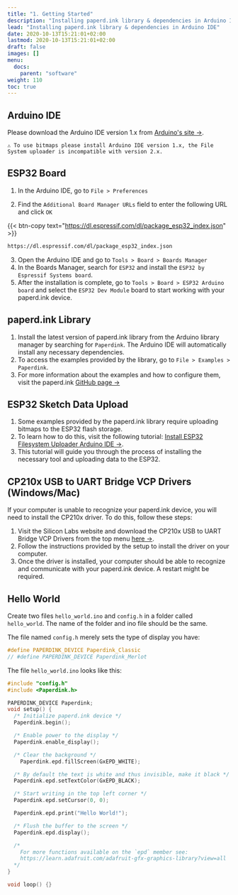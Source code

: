 ```yaml
---
title: "1. Getting Started"
description: "Installing paperd.ink library & dependencies in Arduino IDE"
lead: "Installing paperd.ink library & dependencies in Arduino IDE"
date: 2020-10-13T15:21:01+02:00
lastmod: 2020-10-13T15:21:01+02:00
draft: false
images: []
menu:
  docs:
    parent: "software"
weight: 110
toc: true
---
```


## Arduino IDE

Please download the Arduino IDE version 1.x from [Arduino's site →](https://www.arduino.cc/en/software). 

```
⚠ To use bitmaps please install Arduino IDE version 1.x, the File System uploader is incompatible with version 2.x.
```

## ESP32 Board
1. In the Arduino IDE, go to `File > Preferences`

2. Find the `Additional Board Manager URLs` field to enter the following URL and click `OK`

{{< btn-copy text="https://dl.espressif.com/dl/package_esp32_index.json" >}}
```bash
https://dl.espressif.com/dl/package_esp32_index.json
```
3. Open the Arduino IDE and go to `Tools > Board > Boards Manager` 
4. In the Boards Manager, search for `ESP32` and install the `ESP32 by Espressif Systems board`.
5. After the installation is complete, go to `Tools > Board > ESP32 Arduino board` and select the `ESP32 Dev Module` board to start working with your paperd.ink device.


## paperd.ink Library
1. Install the latest version of paperd.ink library from the Arduino library manager by searching for `Paperdink`. The Arduino IDE will automatically install any necessary dependencies.
2. To access the examples provided by the library, go to `File > Examples > Paperdink`.
3. For more information about the examples and how to configure them, visit the paperd.ink [GitHub page →](https://github.com/paperdink/PaperdInk-Library/tree/main/examples)


## ESP32 Sketch Data Upload
1. Some examples provided by the paperd.ink library require uploading bitmaps to the ESP32 flash storage.
2. To learn how to do this, visit the following tutorial: [Install ESP32 Filesystem Uploader Arduino IDE →](https://randomnerdtutorials.com/install-esp32-filesystem-uploader-arduino-ide/). 
3. This tutorial will guide you through the process of installing the necessary tool and uploading data to the ESP32.


## CP210x USB to UART Bridge VCP Drivers (Windows/Mac)

If your computer is unable to recognize your paperd.ink device, you will need to install the CP210x driver. To do this, follow these steps:

1. Visit the Silicon Labs website and download the CP210x USB to UART Bridge VCP Drivers from the top menu [here →](https://www.silabs.com/developers/usb-to-uart-bridge-vcp-drivers).
2. Follow the instructions provided by the setup to install the driver on your computer.
3. Once the driver is installed, your computer should be able to recognize and communicate with your paperd.ink device. A restart might be required.

## Hello World

Create two files `hello_world.ino` and `config.h` in a folder called `hello_world`.
The name of the folder and ino file should be the same.

The file named `config.h` merely sets the type of display you have:

```c
#define PAPERDINK_DEVICE Paperdink_Classic
// #define PAPERDINK_DEVICE Paperdink_Merlot
```

The file `hello_world.ino` looks like this:

```c
#include "config.h"
#include <Paperdink.h>

PAPERDINK_DEVICE Paperdink;
void setup() {
  /* Initialize paperd.ink device */
  Paperdink.begin();

  /* Enable power to the display */
  Paperdink.enable_display();

  /* Clear the background */
	Paperdink.epd.fillScreen(GxEPD_WHITE);

  /* By default the text is white and thus invisible, make it black */
  Paperdink.epd.setTextColor(GxEPD_BLACK);

  /* Start writing in the top left corner */
  Paperdink.epd.setCursor(0, 0);

  Paperdink.epd.print("Hello World!");

  /* Flush the buffer to the screen */
  Paperdink.epd.display();

  /*
    For more functions available on the `epd` member see:
    https://learn.adafruit.com/adafruit-gfx-graphics-library?view=all
  */
}

void loop() {}

```
